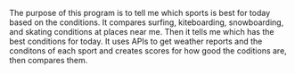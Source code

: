 The purpose of this program is to tell me which sports is best for today based on the conditions. 
It compares surfing, kiteboarding, snowboarding, and skating conditions at places near me. Then it
tells me which has the best conditions for today. It uses APIs to get weather reports and the 
conditons of each sport and creates scores for how good the coditions are, then compares them.
